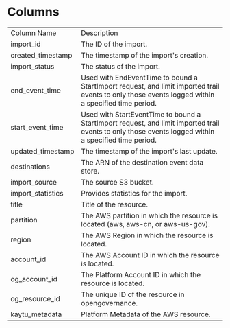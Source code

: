 # Columns  

<table>
	<tr><td>Column Name</td><td>Description</td></tr>
	<tr><td>import_id</td><td>The ID of the import.</td></tr>
	<tr><td>created_timestamp</td><td>The timestamp of the import&#39;s creation.</td></tr>
	<tr><td>import_status</td><td>The status of the import.</td></tr>
	<tr><td>end_event_time</td><td>Used with EndEventTime to bound a StartImport request, and limit imported trail events to only those events logged within a specified time period.</td></tr>
	<tr><td>start_event_time</td><td>Used with StartEventTime to bound a StartImport request, and limit imported trail events to only those events logged within a specified time period.</td></tr>
	<tr><td>updated_timestamp</td><td>The timestamp of the import&#39;s last update.</td></tr>
	<tr><td>destinations</td><td>The ARN of the destination event data store.</td></tr>
	<tr><td>import_source</td><td>The source S3 bucket.</td></tr>
	<tr><td>import_statistics</td><td>Provides statistics for the import.</td></tr>
	<tr><td>title</td><td>Title of the resource.</td></tr>
	<tr><td>partition</td><td>The AWS partition in which the resource is located (aws, aws-cn, or aws-us-gov).</td></tr>
	<tr><td>region</td><td>The AWS Region in which the resource is located.</td></tr>
	<tr><td>account_id</td><td>The AWS Account ID in which the resource is located.</td></tr>
	<tr><td>og_account_id</td><td>The Platform Account ID in which the resource is located.</td></tr>
	<tr><td>og_resource_id</td><td>The unique ID of the resource in opengovernance.</td></tr>
	<tr><td>kaytu_metadata</td><td>Platform Metadata of the AWS resource.</td></tr>
</table>